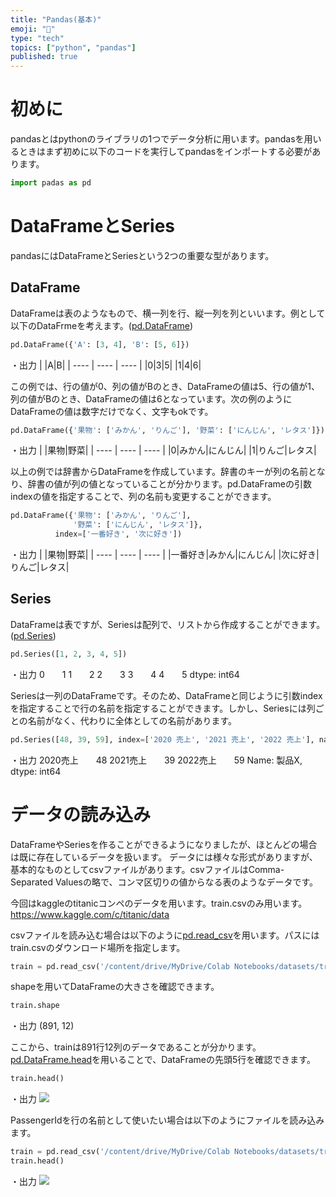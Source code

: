 ```yaml
---
title: "Pandas(基本)"
emoji: "🕌"
type: "tech"
topics: ["python", "pandas"]
published: true
---
```


# 初めに
pandasとはpythonのライブラリの1つでデータ分析に用います。pandasを用いるときはまず初めに以下のコードを実行してpandasをインポートする必要があります。
```py
import padas as pd
```

# DataFrameとSeries
pandasにはDataFrameとSeriesという2つの重要な型があります。

## DataFrame
DataFrameは表のようなもので、横一列を行、縦一列を列といいます。例として以下のDataFrmeを考えます。([pd.DataFrame](https://pandas.pydata.org/docs/reference/api/pandas.DataFrame.html?highlight=dataframe#pandas.DataFrame))
```py
pd.DataFrame({'A': [3, 4], 'B': [5, 6]})
```
・出力
| |A|B|
| ---- | ---- | ---- |
|0|3|5|
|1|4|6|

この例では、行の値が0、列の値がBのとき、DataFrameの値は5、行の値が1、列の値がBのとき、DataFrameの値は6となっています。次の例のようにDataFrameの値は数字だけでなく、文字もokです。
```py
pd.DataFrame({'果物': ['みかん', 'りんご'], '野菜': ['にんじん', 'レタス']})
```
・出力
| |果物|野菜|
| ---- | ---- | ---- |
|0|みかん|にんじん|
|1|りんご|レタス|

以上の例では辞書からDataFrameを作成しています。辞書のキーが列の名前となり、辞書の値が列の値となっていることが分かります。pd.DataFrameの引数indexの値を指定することで、列の名前も変更することができます。
```py
pd.DataFrame({'果物': ['みかん', 'りんご'], 
              '野菜': ['にんじん', 'レタス']},
	      index=['一番好き', '次に好き'])
```
・出力
| |果物|野菜|
| ---- | ---- | ---- |
|一番好き|みかん|にんじん|
|次に好き|りんご|レタス|

## Series
DataFrameは表ですが、Seriesは配列で、リストから作成することができます。([pd.Series](https://pandas.pydata.org/docs/reference/api/pandas.Series.html?highlight=series#pandas.Series))
```py
pd.Series([1, 2, 3, 4, 5])
```
・出力
0　　1
1　　2
2　　3
3　　4
4　　5
dtype: int64

Seriesは一列のDataFrameです。そのため、DataFrameと同じように引数indexを指定することで行の名前を指定することができます。しかし、Seriesには列ごとの名前がなく、代わりに全体としての名前があります。
```py
pd.Series([48, 39, 59], index=['2020 売上', '2021 売上', '2022 売上'], name='製品X')
```
・出力
2020売上　　48
2021売上　　39
2022売上　　59
Name: 製品X, dtype: int64

# データの読み込み
DataFrameやSeriesを作ることができるようになりましたが、ほとんどの場合は既に存在しているデータを扱います。
データには様々な形式がありますが、基本的なものとしてcsvファイルがあります。csvファイルはComma-Separated Valuesの略で、コンマ区切りの値からなる表のようなデータです。

今回はkaggleのtitanicコンペのデータを用います。train.csvのみ用います。
https://www.kaggle.com/c/titanic/data

csvファイルを読み込む場合は以下のように[pd.read_csv](https://pandas.pydata.org/docs/reference/api/pandas.read_csv.html?highlight=read_csv#pandas.read_csv)を用います。パスにはtrain.csvのダウンロード場所を指定します。
```py
train = pd.read_csv('/content/drive/MyDrive/Colab Notebooks/datasets/train.csv')
```
shapeを用いてDataFrameの大きさを確認できます。
```py
train.shape
```
・出力
(891, 12)

ここから、trainは891行12列のデータであることが分かります。[pd.DataFrame.head](https://pandas.pydata.org/docs/reference/api/pandas.DataFrame.head.html?highlight=head#pandas.DataFrame.head)を用いることで、DataFrameの先頭5行を確認できます。
```py
train.head()
```
・出力
![](https://storage.googleapis.com/zenn-user-upload/a17122135d07-20220404.png)

PassengerIdを行の名前として使いたい場合は以下のようにファイルを読み込みます。
```py
train = pd.read_csv('/content/drive/MyDrive/Colab Notebooks/datasets/train.csv')
train.head()
```
・出力
![](https://storage.googleapis.com/zenn-user-upload/0580902796fb-20220404.png)



<!-- pandas(基本) -->
<!-- https://zenn.dev/python3654/articles/cd7d593d0e2b6b -->

<!-- https://www.kaggle.com/code/residentmario/creating-reading-and-writing -->